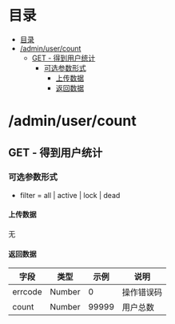 # 目录
- [目录](#目录)
- [/admin/user/count](#adminusercount)
    - [GET - 得到用户统计](#get---得到用户统计)
        - [可选参数形式](#可选参数形式)
            - [上传数据](#上传数据)
            - [返回数据](#返回数据)

# /admin/user/count

## GET - 得到用户统计
### 可选参数形式
+ filter = all | active | lock | dead

#### 上传数据
无

#### 返回数据
| 字段    | 类型   | 示例  | 说明       |
| ------- | ------ | ----- | ---------- |
| errcode | Number | 0     | 操作错误码 |
| count   | Number | 99999 | 用户总数   |